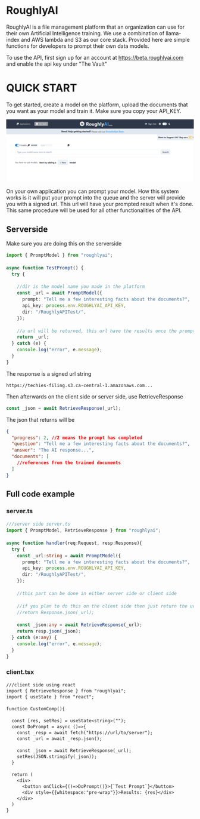 # RoughlyAI

RoughlyAI is a file management platform that an organization can use for their own Artificial Intelligence training. We use a combination of llama-index and AWS lambda and S3 as our core stack. Provided here are simple functions for developers to prompt their own data models.

<!-- ![GitHub Workflow Status](https://img.shields.io/github/actions/workflow/status/HenryBcit/roughlyai/test.js.yml?branch=main)b -->

To use the API, first sign up for an account at https://beta.roughlyai.com and enable the api key under "The Vault"

# QUICK START

To get started, create a model on the platform, upload the documents that you want as your model and train it. Make sure you copy your API_KEY.

![using roughly ai](https://github.com/HenryBcit/roughlyai/raw/main/src/images/vaultaddimg.png "RoughlyAI Vault")

On your own application you can prompt your model. How this system works is it will put your prompt into the queue and the server will provide you with a signed url. This url will have your prompted result when it's done. This same procedure will be used for all other functionalities of the API.

## Serverside

Make sure you are doing this on the serverside

```typescript
import { PromptModel } from "roughlyai";

async function TestPrompt() {
  try {

    //dir is the model name you made in the platform
    const _url = await PromptModel({
      prompt: "Tell me a few interesting facts about the documents?",
      api_key: process.env.ROUGHLYAI_API_KEY,
      dir: "/RoughlyAPITest/",
    });

    //a url will be returned, this url have the results once the prompt is finished in the background
    return _url;
  } catch (e) {
    console.log("error", e.message);
  }
}
```

The response is a signed url string

```string
https://techies-filing.s3.ca-central-1.amazonaws.com...
```

Then afterwards on the client side or server side, use RetrieveResponse

```typescript
const _json = await RetrieveResponse(_url);
```

The json that returns will be

```json
{
  "progress": 2, //2 means the prompt has completed
  "question": "Tell me a few interesting facts about the documents?",
  "answer": "The AI response...",
  "documents": [ 
    //references from the trained documents
  ]
}
```

## Full code example

### server.ts
```typescript
///server side server.ts
import { PromptModel, RetrieveResponse } from "roughlyai";

async function handler(req:Request, resp:Response){
  try {
    const _url:string = await PromptModel({
      prompt: "Tell me a few interesting facts about the documents?",
      api_key: process.env.ROUGHLYAI_API_KEY,
      dir: "/RoughlyAPITest/",
    });

    //this part can be done in either server side or client side

    //if you plan to do this on the client side then just return the url to the client side
    //return Response.json(_url);

    const _json:any = await RetrieveResponse(_url);
    return resp.json(_json);
  } catch (e:any) {
    console.log("error", e.message);
  }
}
```

### client.tsx
```tsx
///client side using react
import { RetrieveResponse } from "roughlyai";
import { useState } from "react";

function CustomComp(){

  const [res, setRes] = useState<string>("");
  const DoPrompt = async ()=>{
    const _resp = await fetch("https://url/to/server");
    const _url = await _resp.json();

    const _json = await RetrieveResponse(_url);
    setRes(JSON.stringify(_json));
  }

  return (
    <div>
      <button onClick={()=>DoPrompt()}>{`Test Prompt`}</button>
      <div style={{whitespace:"pre-wrap"}}>Results: {res}</div>
    </div>
  )
}
```


